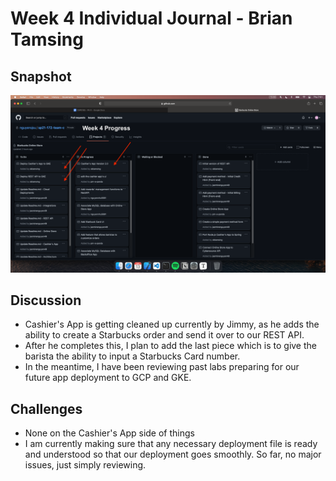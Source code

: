 # Week 4 Individual Journal - Brian Tamsing

## Snapshot

![Brian Task Board, Week 4](images/brianTaskBoardW4.png)

## Discussion

- Cashier's App is getting cleaned up currently by Jimmy, as he adds the ability to create a Starbucks order and send it over to our REST API.
- After he completes this, I plan to add the last piece which is to give the barista the ability to input a Starbucks Card number.
- In the meantime, I have been reviewing past labs preparing for our future app deployment to GCP and GKE.

## Challenges

- None on the Cashier's App side of things
- I am currently making sure that any necessary deployment file is ready and understood so that our deployment goes smoothly. So far, no major issues, just simply reviewing.